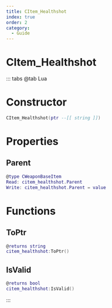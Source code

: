 ```yaml
---
title: CItem_Healthshot
index: true
order: 2
category:
  - Guide
---
```


# CItem_Healthshot

::: tabs
@tab Lua
# Constructor
```lua
CItem_Healthshot(ptr --[[ string ]])
```
# Properties
## Parent 
```lua
@type CWeaponBaseItem
Read: citem_healthshot.Parent
Write: citem_healthshot.Parent = value
```
# Functions
## ToPtr
```lua
@returns string
citem_healthshot:ToPtr()
```
## IsValid
```lua
@returns bool
citem_healthshot:IsValid()
```

:::